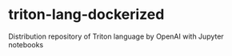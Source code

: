 # triton-lang-dockerized
Distribution repository of Triton language by OpenAI with Jupyter notebooks
